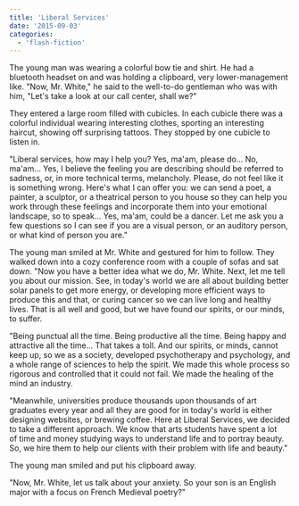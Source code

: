 ```yaml
---
title: 'Liberal Services'
date: '2015-09-03'
categories:
  - 'flash-fiction'
---
```


The young man was wearing a colorful bow tie and shirt. He had a bluetooth
headset on and was holding a clipboard, very lower-management like. "Now, Mr.
White," he said to the well-to-do gentleman who was with him, "Let's take a look
at our call center, shall we?"

<!-- truncate -->


They entered a large room filled with cubicles. In each cubicle there was a
colorful individual wearing interesting clothes, sporting an interesting
haircut, showing off surprising tattoos. They stopped by one cubicle to listen
in.

"Liberal services, how may I help you? Yes, ma'am, please do... No, ma'am...
Yes, I believe the feeling you are describing should be referred to sadness, or,
in more technical terms, melancholy. Please, do not feel like it is something
wrong. Here's what I can offer you: we can send a poet, a painter, a sculptor,
or a theatrical person to you house so they can help you work through these
feelings and incorporate them into your emotional landscape, so to speak... Yes,
ma'am, could be a dancer. Let me ask you a few questions so I can see if you are
a visual person, or an auditory person, or what kind of person you are."

The young man smiled at Mr. White and gestured for him to follow. They walked
down into a cozy conference room with a couple of sofas and sat down. "Now you
have a better idea what we do, Mr. White. Next, let me tell you about our
mission. See, in today's world we are all about building better solar panels to
get more energy, or developing more efficient ways to produce this and that, or
curing cancer so we can live long and healthy lives. That is all well and good,
but we have found our spirits, or our minds, to suffer.

"Being punctual all the time. Being productive all the time. Being happy and
attractive all the time... That takes a toll. And our spirits, or minds, cannot
keep up, so we as a society, developed psychotherapy and psychology, and a whole
range of sciences to help the spirit. We made this whole process so rigorous and
controlled that it could not fail. We made the healing of the mind an industry.

"Meanwhile, universities produce thousands upon thousands of art graduates every
year and all they are good for in today's world is either designing websites, or
brewing coffee. Here at Liberal Services, we decided to take a different
approach. We know that arts students have spent a lot of time and money studying
ways to understand life and to portray beauty. So, we hire them to help our
clients with their problem with life and beauty."

The young man smiled and put his clipboard away.

"Now, Mr. White, let us talk about your anxiety. So your son is an English major
with a focus on French Medieval poetry?"
